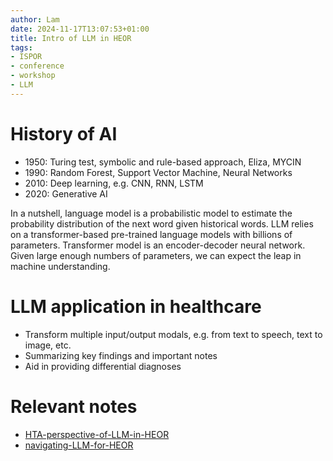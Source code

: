```yaml
---
author: Lam
date: 2024-11-17T13:07:53+01:00
title: Intro of LLM in HEOR
tags:
- ISPOR
- conference
- workshop
- LLM
---
```


# History of AI

- 1950: Turing test, symbolic and rule-based approach, Eliza, MYCIN
- 1990: Random Forest, Support Vector Machine, Neural Networks
- 2010: Deep learning, e.g. CNN, RNN, LSTM
- 2020: Generative AI

In a nutshell, language model is a probabilistic model to estimate the probability distribution of the next word given historical words. LLM relies on a transformer-based pre-trained language models with billions of parameters. Transformer model is an encoder-decoder neural network. Given large enough numbers of parameters, we can expect the leap in machine understanding.

# LLM application in healthcare

- Transform multiple input/output modals, e.g. from text to speech, text to image, etc.
- Summarizing key findings and important notes
- Aid in providing differential diagnoses

# Relevant notes

- [HTA-perspective-of-LLM-in-HEOR](Resources/HTA-perspective-of-LLM-in-HEOR.md) 
- [navigating-LLM-for-HEOR](Resources/navigating-LLM-for-HEOR.md) 
